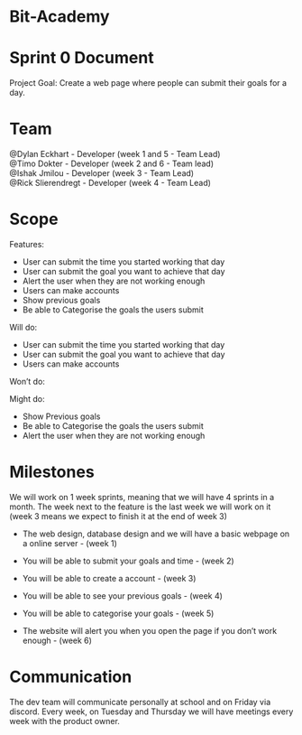 # Bit-Academy

# Sprint 0 Document

Project Goal: Create a web page where people can submit their goals for a day.

# Team

@Dylan Eckhart - Developer (week 1 and 5 - Team Lead)<br />
@Timo Dokter - Developer (week 2 and 6 - Team lead)<br />
@Ishak Jmilou - Developer (week 3 - Team Lead)<br />
@Rick Slierendregt - Developer (week 4 - Team Lead)<br />

# Scope

Features:<br />

- User can submit the time you started working that day<br />
- User can submit the goal you want to achieve that day<br />
- Alert the user when they are not working enough<br />
- Users can make accounts<br />
- Show previous goals<br />
- Be able to Categorise the goals the users submit<br />

Will do:

- User can submit the time you started working that day<br />
- User can submit the goal you want to achieve that day<br />
- Users can make accounts<br />


Won’t do:

Might do:

- Show Previous goals<br />
- Be able to Categorise the goals the users submit<br />
- Alert the user when they are not working enough<br />

# Milestones

We will work on 1 week sprints, meaning that we will have 4 sprints in a month. The week next to the feature is the last week we will work on it (week 3 means we expect to finish it at the end of week 3)

- The web design, database design and we will have a basic webpage on a online server - (week 1)<br />
- You will be able to submit your goals and time - (week 2)<br />
- You will be able to create a account - (week 3)<br />
- You will be able to see your previous goals - (week 4)<br />

- You will be able to categorise your goals - (week 5)<br />
- The website will alert you when you open the page if you don’t work enough - (week 6)<br />

# Communication

The dev team will communicate personally at school and on Friday via discord. Every week, on Tuesday and Thursday we will have meetings every week with the product owner.
